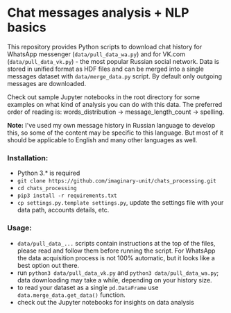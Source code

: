 # Chat messages analysis + NLP basics

This repository provides Python scripts to download chat history for WhatsApp messenger 
(`data/pull_data_wa.py`) and for VK.com (`data/pull_data_vk.py`) - the most popular Russian social
network. Data is stored in unified format as HDF files and can be merged into a single 
messages dataset with `data/merge_data.py` script. By default only outgoing messages are downloaded.

Check out sample Jupyter notebooks in the root directory for some examples on what kind of analysis 
you can do with this data. The preferred order of reading is: words_distribution -> message_length_count -> spelling.

**Note:** I've used my own message history in Russian language to develop this, so some of the
content may be specific to this language. But most of it should be applicable to English and many 
other languages as well.

 ### Installation:
 
 - Python 3.* is required
 - `git clone https://github.com/imaginary-unit/chats_processing.git`
 - `cd chats_processing`
 - `pip3 install -r requirements.txt`
 - `cp settings.py.template settings.py`, update the settings file with your data path, accounts
 details, etc.
 
 ### Usage:
 
 - `data/pull_data_...` scripts contain instructions at the top of the files, please read and follow
   them before running the script. For WhatsApp the data acquisition process is not 100% automatic,
   but it looks like a best option out there.
 - run `python3 data/pull_data_vk.py` and `python3 data/pull_data_wa.py`; data downloading may take
    a while, depending on your history size.
 - to read your dataset as a single `pd.DataFrame` use `data.merge_data.get_data()` function.
 - check out the Jupyter notebooks for insights on data analysis
